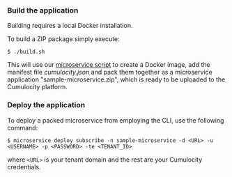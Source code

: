 ### Build the application

Building requires a local Docker installation.

To build a ZIP package simply execute:
    
```shell
$ ./build.sh
```
  
This will use our [microservice script](https://www.cumulocity.com/guides/reference/microservice-package/) to create a Docker image, add the manifest file *cumulocity.json* and pack them together as a microservice application "sample-microservice.zip", which is ready to be uploaded to the Cumulocity platform. 

### Deploy the application

To deploy a packed microservice from employing the CLI, use the following command:

```shell
$ microservice deploy subscribe -n sample-microservice -d <URL> -u <USERNAME> -p <PASSWORD> -te <TENANT_ID>
````

where `<URL>` is your tenant domain and the rest are your Cumulocity credentials.
